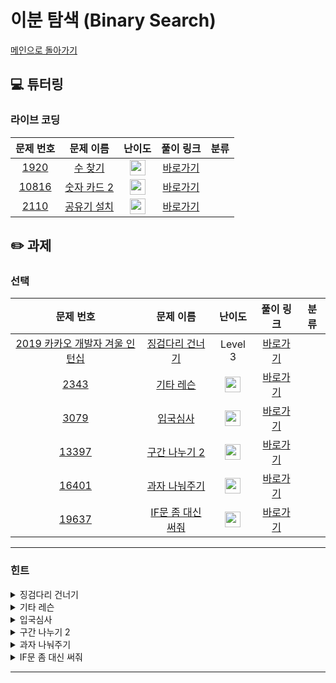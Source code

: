 # 이분 탐색 (Binary Search) 

[메인으로 돌아가기](https://github.com/Altu-Bitu/Notice)

## 💻 튜터링

### 라이브 코딩

|문제 번호|문제 이름|난이도|풀이 링크|분류|
| :-----: | :-----: | :-----: | :-----: | :-----: |
|<a href="https://www.acmicpc.net/problem/1920" target="_blank">1920</a>|<a href="https://www.acmicpc.net/problem/1920" target="_blank">수 찾기</a>|<img height="25px" width="25px" src="https://static.solved.ac/tier_small/7.svg"/>|[바로가기]()||
|<a href="https://www.acmicpc.net/problem/10816" target="_blank">10816</a>|<a href="https://www.acmicpc.net/problem/10816" target="_blank">숫자 카드 2</a>|<img height="25px" width="25px" src="https://static.solved.ac/tier_small/7.svg"/>|[바로가기]()||
|<a href="https://www.acmicpc.net/problem/2110" target="_blank">2110</a>|<a href="https://www.acmicpc.net/problem/2110" target="_blank">공유기 설치</a>|<img height="25px" width="25px" src="https://static.solved.ac/tier_small/10.svg"/>|[바로가기]()||



## ✏️ 과제


### 선택

|문제 번호|문제 이름|난이도|풀이 링크|분류|
| :-----: | :-----: | :-----: | :-----: | :-----: |
|<a href="https://programmers.co.kr/learn/courses/30/lessons/64062" target="_blank">2019 카카오 개발자 겨울 인턴십</a>|<a href="https://programmers.co.kr/learn/courses/30/lessons/64062" target="_blank">징검다리 건너기</a>|Level 3|[바로가기]()||
|<a href="https://www.acmicpc.net/problem/2343" target="_blank">2343</a>|<a href="https://www.acmicpc.net/problem/2343" target="_blank">기타 레슨</a>|<img height="25px" width="25px" src="https://static.solved.ac/tier_small/10.svg"/>|[바로가기]()||
|<a href="https://www.acmicpc.net/problem/3079" target="_blank">3079</a>|<a href="https://www.acmicpc.net/problem/3079" target="_blank">입국심사</a>|<img height="25px" width="25px" src="https://static.solved.ac/tier_small/10.svg"/>|[바로가기]()||
|<a href="https://www.acmicpc.net/problem/13397" target="_blank">13397</a>|<a href="https://www.acmicpc.net/problem/13397" target="_blank">구간 나누기 2</a>|<img height="25px" width="25px" src="https://static.solved.ac/tier_small/12.svg"/>|[바로가기]()||
|<a href="https://www.acmicpc.net/problem/16401" target="_blank">16401</a>|<a href="https://www.acmicpc.net/problem/16401" target="_blank">과자 나눠주기</a>|<img height="25px" width="25px" src="https://static.solved.ac/tier_small/8.svg"/>|[바로가기]()||
|<a href="https://www.acmicpc.net/problem/19637" target="_blank">19637</a>|<a href="https://www.acmicpc.net/problem/19637" target="_blank">IF문 좀 대신 써줘</a>|<img height="25px" width="25px" src="https://static.solved.ac/tier_small/8.svg"/>|[바로가기]()||


---

### 힌트

<details>
<summary>징검다리 건너기</summary>
<div markdown="1">
&nbsp;&nbsp;&nbsp;&nbsp;이미 내 앞에 몇 명의 친구들이 길을 건넜다면, 나는 이번에 건널 수 있을까요? 오른쪽 건너편에 도착할 때까지 건너뛰는 거리를 잊지 마세요.
</div>
</details>

<details>
<summary>기타 레슨</summary>
<div markdown="1">
&nbsp;&nbsp;&nbsp;&nbsp;블루레이의 길이에 집중해 볼까요? 비슷한 유형에 어느 정도 감이 왔을 것 같아요. 우선 블루레이의 최소 길이라도 강의 길이보단 커야겠네요.
</div>
</details>

<details>
<summary>입국심사</summary>
<div markdown="1">
&nbsp;&nbsp;&nbsp;&nbsp;입국심사대마다 심사 시간이 달라서 계산이 복잡해요. 어떻게 하면 문제를 쉽게 바꿀 수 있을까요? 적어도 심사시간이 가장 오래 걸리는 최악의 경우는 알 수 있어 보이네요.
</div>
</details>

<details>
<summary>구간 나누기 2</summary>
<div markdown="1">
&nbsp;&nbsp;&nbsp;&nbsp;딱 M개로 나누는게 아니라 M개 이하의 구간으로만 나누면 되는 문제예요.
</div>
</details>

<details>
<summary>과자 나눠주기</summary>
<div markdown="1">
&nbsp;&nbsp;&nbsp;&nbsp;과자의 길이는 모두 같아야 하며, 최대값을 찾아야 하네요! 정답 가능한 구간을 잘 설정하는 게 중요해요.
</div>
</details>

<details>
<summary>IF문 좀 대신 써줘</summary>
<div markdown="1">
&nbsp;&nbsp;&nbsp;&nbsp;이제 어떤 자료구조를 사용해야 할지는 아실거예요! 감이 안온다면 ppt의 이것도 알아보세요 부분을 확인하세요.
</div>
</details>


---


